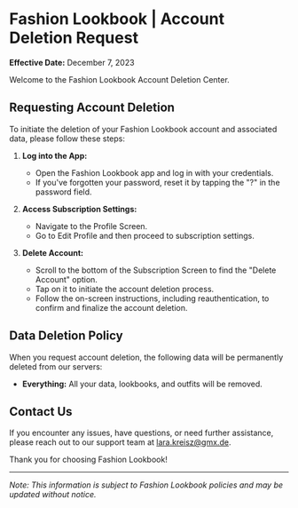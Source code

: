 # Fashion Lookbook | Account Deletion Request

**Effective Date:** December 7, 2023

Welcome to the Fashion Lookbook Account Deletion Center.

## Requesting Account Deletion

To initiate the deletion of your Fashion Lookbook account and associated data, please follow these steps:

1. **Log into the App:**
   - Open the Fashion Lookbook app and log in with your credentials.
   - If you've forgotten your password, reset it by tapping the "?" in the password field.

2. **Access Subscription Settings:**
   - Navigate to the Profile Screen.
   - Go to Edit Profile and then proceed to subscription settings.

3. **Delete Account:**
   - Scroll to the bottom of the Subscription Screen to find the "Delete Account" option.
   - Tap on it to initiate the account deletion process.
   - Follow the on-screen instructions, including reauthentication, to confirm and finalize the account deletion.

## Data Deletion Policy

When you request account deletion, the following data will be permanently deleted from our servers:

- **Everything:** All your data, lookbooks, and outfits will be removed.

## Contact Us

If you encounter any issues, have questions, or need further assistance, please reach out to our support team at [lara.kreisz@gmx.de](mailto:lara.kreisz@gmx.de).

Thank you for choosing Fashion Lookbook!

---
*Note: This information is subject to Fashion Lookbook policies and may be updated without notice.*
